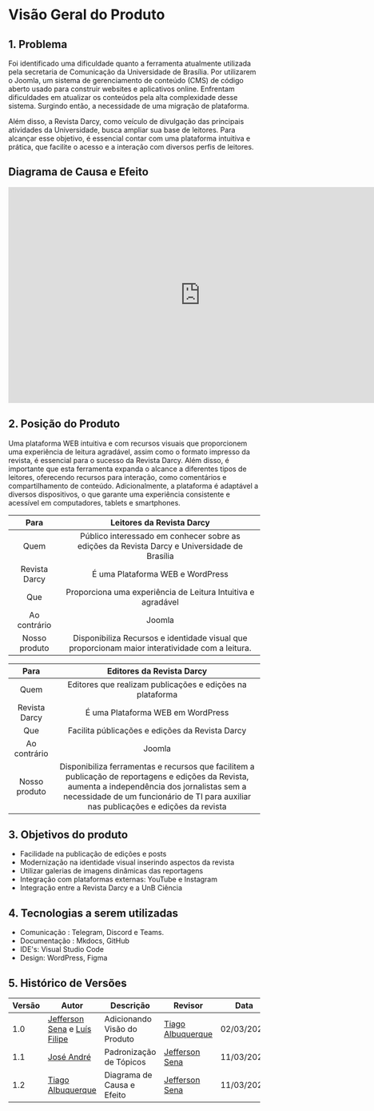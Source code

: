 # Visão Geral do Produto

## 1. Problema

Foi identificado uma dificuldade quanto a ferramenta atualmente utilizada pela secretaria de Comunicação da Universidade de Brasília. Por utilizarem o Joomla, um sistema de gerenciamento de conteúdo (CMS) de código aberto usado para construir websites e aplicativos online. Enfrentam dificuldades em atualizar os conteúdos pela alta complexidade desse sistema. Surgindo então, a necessidade de uma migração de plataforma. 

Além disso, a Revista Darcy, como veículo de divulgação das principais atividades da Universidade, busca ampliar sua base de leitores. Para alcançar esse objetivo, é essencial contar com uma plataforma intuitiva e prática, que facilite o acesso e a interação com diversos perfis de leitores.

## Diagrama de Causa e Efeito
<iframe width="768" height="432" src="https://miro.com/app/board/uXjVNjxR28g=/?share_link_id=909607181902   " frameborder="0" scrolling="no" allow="fullscreen; clipboard-read; clipboard-view" allowfullscreen></iframe>


## 2. Posição do Produto
Uma plataforma WEB intuitiva e com recursos visuais que proporcionem uma experiência de leitura agradável, assim como o formato impresso da revista, é essencial para o sucesso da Revista Darcy. Além disso, é importante que esta ferramenta expanda o alcance a diferentes tipos de leitores, oferecendo recursos para interação, como comentários e compartilhamento de conteúdo. Adicionalmente, a plataforma é adaptável a diversos dispositivos, o que garante uma experiência consistente e acessível em computadores, tablets e smartphones. 

|     Para      |                          **Leitores da Revista Darcy**                      |
| :-----------: | :-------------------------------------------------------------------------------------------: |
|     Quem      |    Público interessado em conhecer sobre as edições da Revista Darcy e Universidade de Brasília  |
| Revista Darcy |    É uma Plataforma WEB e WordPress |
|      Que      |  Proporciona uma experiência de Leitura Intuitiva e agradável   |
| Ao contrário  |            Joomla        |
| Nosso produto | Disponibiliza Recursos e identidade visual que proporcionam maior interatividade com a leitura.  |



|     Para      |                          **Editores da Revista Darcy**                      |
| :-----------: | :-------------------------------------------------------------------------------------------: |
|     Quem      |    Editores que realizam publicações e edições na plataforma |
| Revista Darcy | É uma Plataforma WEB em WordPress  |
|      Que      | Facilita públicações e edições da Revista Darcy  |
| Ao contrário  | Joomla        |
| Nosso produto | Disponibiliza ferramentas e recursos que facilitem a publicação de reportagens e edições da Revista, aumenta a independência dos jornalistas sem a necessidade de um funcionário de TI para auxiliar nas publicações e edições da revista  |

## 3. Objetivos do produto

- Facilidade na publicação de edições e posts
- Modernização na identidade visual inserindo aspectos da revista 
- Utilizar galerias de imagens dinâmicas das reportagens
- Integração com plataformas externas: YouTube e Instagram
- Integração entre a Revista Darcy e a UnB Ciência



## 4. Tecnologias a serem utilizadas

- Comunicação : Telegram, Discord e Teams.
- Documentação : Mkdocs, GitHub
- IDE's: Visual Studio Code
- Design: WordPress, Figma


## 5. Histórico de Versões
| Versão | Autor | Descrição | Revisor | Data |
| -------| ----- | --------- | ---- | ----- |
| 1.0    | [Jefferson Sena](https://github.com/JeffersonSenaa) e [Luís Filipe](https://github.com/luisfilipe3) | Adicionando Visão do Produto | [Tiago Albuquerque](https://github.com/Tiago1604)| 02/03/2024 |
| 1.1    | [José André](https://github.com/joseandre25) | Padronização de Tópicos | [Jefferson Sena](https://github.com/JeffersonSenaa) | 11/03/2024 |
| 1.2    | [Tiago Albuquerque](https://github.com/Tiago1604) | Diagrama de Causa e Efeito | [Jefferson Sena](https://github.com/JeffersonSenaa) | 11/03/2024 |
